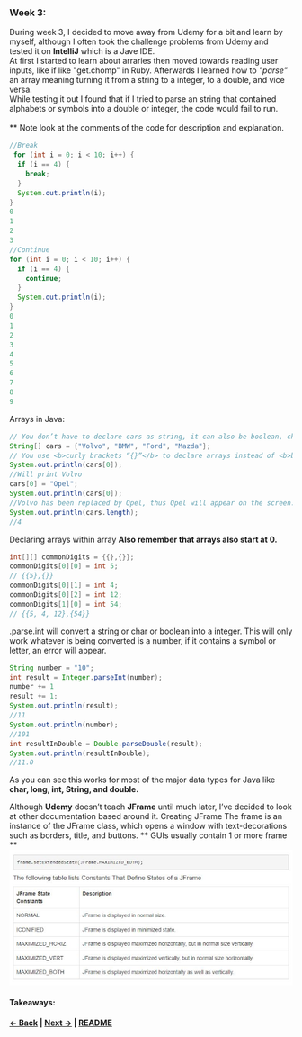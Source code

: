 ### Week 3:
During week 3, I decided to move away from Udemy for a bit and learn by myself, although I often took the challenge problems from Udemy and tested it on <b>IntelliJ</b> which is a Jave IDE.
<br>
At first I started to learn about arraries then moved towards reading user inputs, like if like "get.chomp" in Ruby. Afterwards I learned how to <i>"parse"</i> an array meaning turning it from a string to a integer, to a double, and vice versa.
<br>While testing it out I found that if I tried to parse an string that contained alphabets or symbols into a double or integer, the code would fail to run.
<br><br>** Note look at the comments of the code for description and explanation. 
```java
//Break
 for (int i = 0; i < 10; i++) {
  if (i == 4) {
    break;
  }
  System.out.println(i);
} 
0
1
2
3
//Continue 
for (int i = 0; i < 10; i++) {
  if (i == 4) {
    continue;
  }
  System.out.println(i);
} 
0
1
2
3
4
5
6
7
8
9

```

Arrays in Java: 
```java
// You don’t have to declare cars as string, it can also be boolean, char, int, or any other data type within Java.
String[] cars = {"Volvo", "BMW", "Ford", "Mazda"};
// You use <b>curly brackets “{}”</b> to declare arrays instead of <b>brackets “[]”</b>
System.out.println(cars[0]);
//Will print Volvo
cars[0] = "Opel";
System.out.println(cars[0]);
//Volvo has been replaced by Opel, thus Opel will appear on the screen.
System.out.println(cars.length);
//4


```
Declaring arrays within array
<b>Also remember that arrays also start at 0.</b>
```java
int[][] commonDigits = {{},{}};
commonDigits[0][0] = int 5;
// {{5},{}}
commonDigits[0][1] = int 4;
commonDigits[0][2] = int 12;
commonDigits[1][0] = int 54;
// {{5, 4, 12},{54}}
```
.parse.int will convert a string or char or boolean into a integer. This will only work whatever is being converted is a number, if it contains a symbol or letter, an error will appear.

```java
String number = "10";
int result = Integer.parseInt(number);	
number += 1
result += 1;		
System.out.println(result);
//11
System.out.println(number);
//101
int resultInDouble = Double.parseDouble(result);	
System.out.println(resultInDouble);
//11.0
```
As you can see this works for most of the major data types for Java like <b>char, long, int, String, and double.</b>


Although <b>Udemy</b> doesn’t teach <b>JFrame</b> until much later, I’ve decided to look at other documentation based around it.
Creating JFrame
The frame is an instance of the JFrame class, which opens a window with text-decorations such as borders, title, and buttons. 
** GUIs usually contain 1 or more frame **
<img src = '../images/jf2.JPG'>

#### Takeaways: 
<b>[&larr; Back](Entry_2.md)  | [Next &rarr;](Entry_4.md) | [README](../README.md)</b>